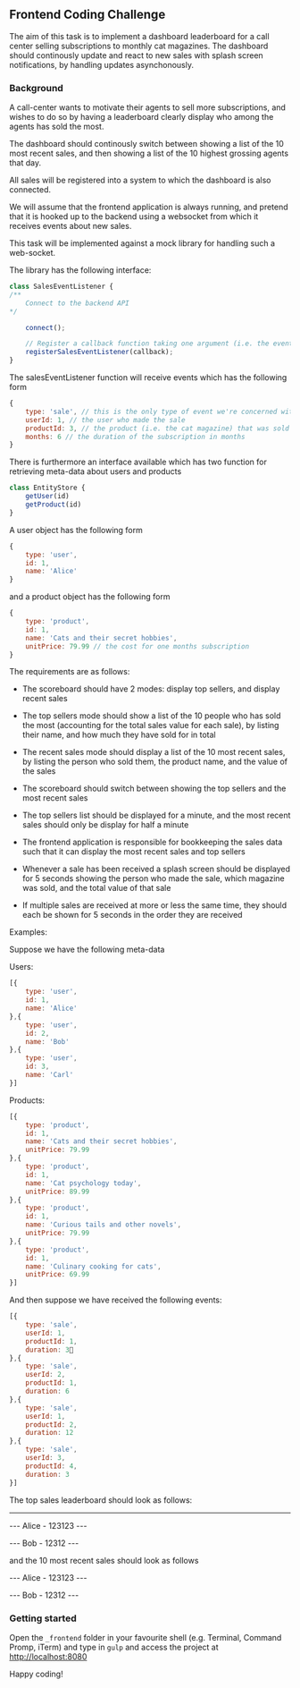 
## Frontend Coding Challenge

The aim of this task is to implement a dashboard leaderboard for a call center selling subscriptions to monthly cat magazines. The dashboard should continously update and react to new sales with splash screen notifications, by handling updates asynchonously.

### Background

A call-center wants to motivate their agents to sell more subscriptions, and wishes to do so by having a leaderboard clearly display who among the agents has sold the most.

The dashboard should continously switch between showing a list of the 10 most recent sales, and then showing a list of the 10 highest grossing agents that day.

All sales will be registered into a system to which the dashboard is also connected.

We will assume that the frontend application is always running, and pretend that it is hooked up to the backend using a websocket from which it receives events about new sales.

This task will be implemented against a mock library for handling such a web-socket.

The library has the following interface:
```javascript
class SalesEventListener {
/**
	Connect to the backend API
*/

	connect();

	// Register a callback function taking one argument (i.e. the event)
	registerSalesEventListener(callback);
}
```

The salesEventListener function will receive events which has the following form
```javascript
{
	type: 'sale', // this is the only type of event we're concerned with
	userId: 1, // the user who made the sale
	productId: 3, // the product (i.e. the cat magazine) that was sold
	months: 6 // the duration of the subscription in months
}
```
There is furthermore an interface available which has two function for retrieving meta-data about users and products
```javascript
class EntityStore {
	getUser(id)
	getProduct(id)
}
```
A user object has the following form

```javascript
{
	type: 'user',
	id: 1,
	name: 'Alice'
}
```

and a product object has the following form

```javascript
{
	type: 'product',
	id: 1,
	name: 'Cats and their secret hobbies',
	unitPrice: 79.99 // the cost for one months subscription
}
```

The requirements are as follows:

- The scoreboard should have 2 modes: display top sellers, and display recent sales

- The top sellers mode should show a list of the 10 people who has sold the most (accounting for the total sales value for each sale), by listing their name, and how much they have sold for in total

- The recent sales mode should display a list of the 10 most recent sales, by listing the person who sold them, the product name, and the value of the sales

- The scoreboard should switch between showing the top sellers and the most recent sales

- The top sellers list should be displayed for a minute, and the most recent sales should only be display for half a minute

- The frontend application is responsible for bookkeeping the sales data such that it can display the most recent sales and top sellers

- Whenever a sale has been received a splash screen should be displayed for 5 seconds showing the person who made the sale, which magazine was sold, and the total value of that sale

- If multiple sales are received at more or less the same time, they should each be shown for 5 seconds in the order they are received

  

Examples:

Suppose we have the following meta-data

Users:

```javascript
[{
	type: 'user',
	id: 1,
	name: 'Alice'
},{
	type: 'user',
	id: 2,
	name: 'Bob'
},{
	type: 'user',
	id: 3,
	name: 'Carl'
}]
```

Products:

```javascript
[{
	type: 'product',
	id: 1,
	name: 'Cats and their secret hobbies',
	unitPrice: 79.99
},{
	type: 'product',
	id: 1,
	name: 'Cat psychology today',
	unitPrice: 89.99
},{
	type: 'product',
	id: 1,
	name: 'Curious tails and other novels',
	unitPrice: 79.99
},{
	type: 'product',
	id: 1,
	name: 'Culinary cooking for cats',
	unitPrice: 69.99
}]
```

And then suppose we have received the following events:
```javascript
[{
	type: 'sale',
	userId: 1,
	productId: 1,
	duration: 3
},{
	type: 'sale',
	userId: 2,
	productId: 1,
	duration: 6
},{
	type: 'sale',
	userId: 1,
	productId: 2,
	duration: 12
},{
	type: 'sale',
	userId: 3,
	productId: 4,
	duration: 3
}]
```

The top sales leaderboard should look as follows:

----------------------

--- Alice - 123123 ---

--- Bob - 12312 ---

and the 10 most recent sales should look as follows

--- Alice - 123123 ---

--- Bob - 12312 ---

### Getting started
Open the `_frontend` folder in your favourite shell (e.g. Terminal, Command Promp, iTerm) and type in `gulp` and access the project at [http://localhost:8080](http://localhost:8080)

Happy coding!